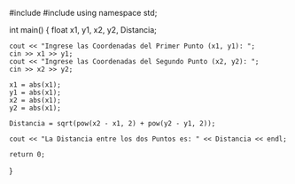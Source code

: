 #include <iostream>
#include <cmath>
using namespace std;

int main() {
	float x1, y1, x2, y2, Distancia;

	cout << "Ingrese las Coordenadas del Primer Punto (x1, y1): ";
	cin >> x1 >> y1;
	cout << "Ingrese las Coordenadas del Segundo Punto (x2, y2): ";
	cin >> x2 >> y2;

	x1 = abs(x1);
	y1 = abs(x1);
	x2 = abs(x1);
	y2 = abs(x1);

	Distancia = sqrt(pow(x2 - x1, 2) + pow(y2 - y1, 2));

	cout << "La Distancia entre los dos Puntos es: " << Distancia << endl;

	return 0;
}
